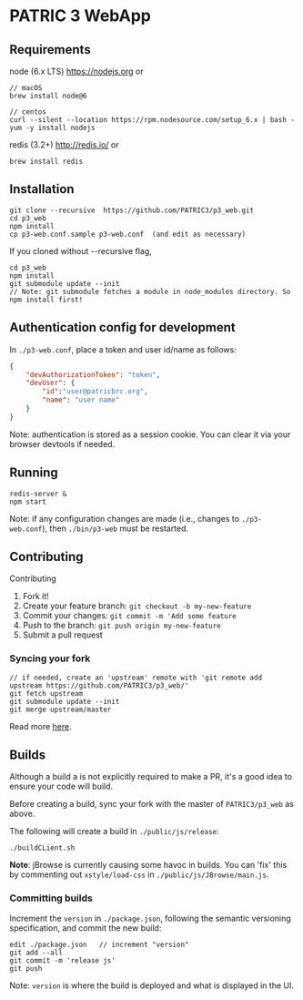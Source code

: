 # PATRIC 3 WebApp


## Requirements

node   (6.x LTS) https://nodejs.org or 

```
// macOS
brew install node@6

// centos
curl --silent --location https://rpm.nodesource.com/setup_6.x | bash -
yum -y install nodejs
```

redis  (3.2+) http://redis.io/ or
```
brew install redis
```


## Installation

```
git clone --recursive  https://github.com/PATRIC3/p3_web.git
cd p3_web
npm install
cp p3-web.conf.sample p3-web.conf  (and edit as necessary)
```

If you cloned without --recursive flag,
```
cd p3_web
npm install
git submodule update --init
// Note: git submodule fetches a module in node_modules directory. So npm install first!
```

## Authentication config for development

In `./p3-web.conf`, place a token and user id/name as follows:

``` json
{
    "devAuthorizationToken": "token",
    "devUser": {
        "id":"user@patricbrc.org",
        "name": "user name"
    }
}
```

Note: authentication is stored as a session cookie.  You can clear it via your browser devtools if needed.

## Running

```
redis-server &
npm start 
```

Note: if any configuration changes are made (i.e., changes to `./p3-web.conf`), then `./bin/p3-web` must be restarted.  


## Contributing

Contributing

1. Fork it!
2. Create your feature branch: `git checkout -b my-new-feature`
3. Commit your changes: `git commit -m 'Add some feature`
4. Push to the branch: `git push origin my-new-feature`
5. Submit a pull request

### Syncing your fork

```
// if needed, create an 'upstream' remote with 'git remote add upstream https://github.com/PATRIC3/p3_web/'
git fetch upstream
git submodule update --init
git merge upstream/master
```

Read more [here](https://help.github.com/articles/syncing-a-fork/).

## Builds

Although a build a is not explicitly required to make a PR, it's a good idea to ensure your code will build.

Before creating a build, sync your fork with the master of `PATRIC3/p3_web` as above.

The following will create a build in `./public/js/release`:

```
./buildCLient.sh
```

**Note**: jBrowse is currently causing some havoc in builds.  You can 'fix' this by commenting out `xstyle/load-css` in `./public/js/JBrowse/main.js`.

### Committing builds

Increment the `version` in `./package.json`, following the semantic versioning specification, and commit the new build:

```
edit ./package.json   // increment "version"
git add --all
git commit -m 'release js'
git push
```

Note: `version` is where the build is deployed and what is displayed in the UI.
